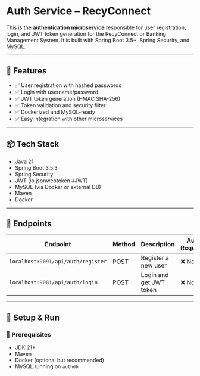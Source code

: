 # Auth Service – RecyConnect 

This is the **authentication microservice** responsible for user registration, login, and JWT token generation for the RecyConnect or Banking Management System. It is built with Spring Boot 3.5+, Spring Security, and MySQL.

---

## 🔐 Features

- ✅ User registration with hashed passwords
- ✅ Login with username/password
- ✅ JWT token generation (HMAC SHA-256)
- ✅ Token validation and security filter
- ✅ Dockerized and MySQL-ready
- ✅ Easy integration with other microservices

---

## 📦 Tech Stack

- Java 21
- Spring Boot 3.5.3
- Spring Security
- JWT (io.jsonwebtoken JJWT)
- MySQL (via Docker or external DB)
- Maven
- Docker

---

## 🧠 Endpoints

| Endpoint           | Method | Description           | Auth Required |
|--------------------|--------|------------------------|---------------|
| `localhost:9091/api/auth/register` | POST   | Register a new user     | ❌ No          |
| `localhost:9081/api/auth/login`    | POST   | Login and get JWT token | ❌ No          |

---

## 🔧 Setup & Run

### 🔁 Prerequisites

- JDK 21+
- Maven
- Docker (optional but recommended)
- MySQL running on `authdb`

